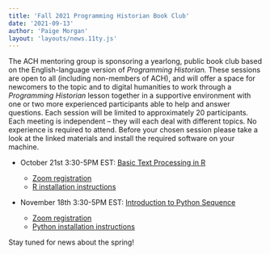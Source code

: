 ```yaml
---
title: 'Fall 2021 Programming Historian Book Club'
date: '2021-09-13'
author: 'Paige Morgan'
layout: 'layouts/news.11ty.js'
---
```

The ACH mentoring group is sponsoring a yearlong, public book club based on the English-language version of *Programming Historian.* These sessions are open to all (including non-members of ACH), and will offer a space for newcomers to the topic and to digital humanities to work through a *Programming Historian* lesson together in a supportive environment with one or two more experienced participants able to help and answer questions. Each session will be limited to approximately 20 participants. Each meeting is independent – they will each deal with different topics. No experience is required to attend. Before your chosen session please take a look at the linked materials and install the required software on your machine.

- October 21st 3:30-5PM EST: [Basic Text Processing in R](https://programminghistorian.org/en/lessons/basic-text-processing-in-r)
  - [Zoom registration](https://virginia.zoom.us/meeting/register/tJwpcequqjMqGNMrt4KH_a3fPGjO--B700gW)
  - [R installation instructions](https://www.r-project.org/)

- November 18th 3:30-5PM EST: [Introduction to Python Sequence](https://programminghistorian.org/en/lessons/introduction-and-installation)
  - [Zoom registration](https://virginia.zoom.us/meeting/register/tJ0lcuqppzotGt1if4WWry7FdVq2GCjN9jyt)
  - [Python installation instructions](https://programminghistorian.org/en/lessons/introduction-and-installation)

Stay tuned for news about the spring!
